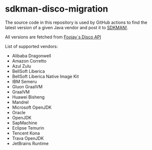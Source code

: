 # sdkman-disco-migration

The source code in this repository is used by GitHub actions to find the latest version of a given Java vendor and post it to [SDKMAN!](https://github.com/sdkman/).

All versions are fetched from [Foojay´s Disco API](https://github.com/foojayio/discoapi)

List of supported vendors:
* Alibaba Dragonwell
* Amazon Corretto
* Azul Zulu
* BellSoft Liberica
* BellSoft Liberica Native Image Kit
* IBM Semeru
* Gluon GraalVM
* GraalVM
* Huawei Bisheng
* Mandrel
* Microsoft OpenJDK
* Oracle
* OpenJDK
* SapMachine
* Eclipse Temurin
* Tencent Kona
* Trava OpenJDK
* JetBrains Runtime
